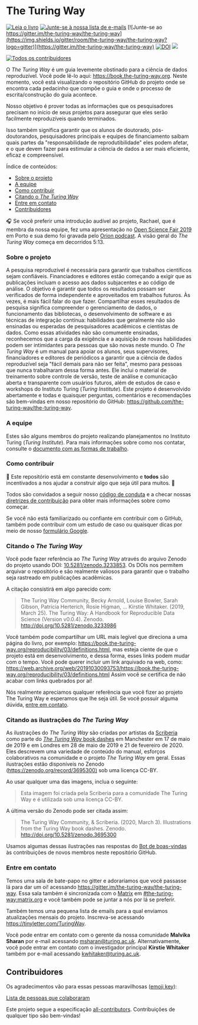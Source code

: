 # The Turing Way

[![Leia o livro](https://img.shields.io/badge/leia-o%20livro-blue.svg)](https://book.the-turing-way.org)
[![Junte-se à nossa lista de e-mails](https://img.shields.io/badge/receba-%20nossos%20emails%20❤%EF%B8%8F-blueviolet.svg)](https://tinyletter.com/TuringWay)
[![Junte-se ao https://gitter.im/the-turing-way/the-turing-way](https://img.shields.io/gitter/room/the-turing-way/the-turing-way?logo=gitter)](https://gitter.im/the-turing-way/the-turing-way)
[![DOI](https://zenodo.org/badge/DOI/10.5281/zenodo.3233853.svg)](https://doi.org/10.5281/zenodo.3233853)
[![](https://img.shields.io/static/v1?label=TuringWay&message=Eu%20quero%20contribuir!&color=yellow&logo=data%3Aimage%2Fpng%3Bbase64%2CiVBORw0KGgoAAAANSUhEUgAAABAAAAAQCAYAAAAf8%2F9hAAACYklEQVQ4jXXTy09TQRTH8f5VPhI1xoVxYURNAFcmRleaGDdGXQlKAYkLUARNfICoScGKpTyE3t5bkKD2AUQepUXB0gcgLTalD9rema8LKRVrT3I2k%2Fl95kwyY6BMfQiFqHaoVDlUBoJBZJl9hn8XRsIhqh0abd55tnWdrBA8WfBSpakMhUqhXUCJhKl2aLR65%2FEtLeGc%2BYoy5aHf46bX7cThctK%2BAw2HQkVAW41wzqHRMjNNRteR%2BQzGjg5udZtQ47FiO50gdLZ1nVbvPNUOFSUSxnB4sJ%2F0TjCTTjHk%2BoJl%2BRtqPEaL6zMH79Rw0dyDVVURqRgyn0EkN8jkshwZGsBQodgQyQ2kyDPsce859drjdqLRKE0D%2FZhHR5F6DpHc2B3%2FjF3BcFqxARIpBXXmt9ii67vAYDhIr8fNx0UfE3OzzC0sIHIpxNYqSPEHqFBsiFQMkU3h8vs5%2FvABTeNje6BCj%2FxcwzLlIZHYROq5v4EoIr2JyCbJ57Kobjd3u7o41v4I68pyCfTGrhSvUKHYAJD5bcTWGjKbJJdO4A8E6JyexP4rWgK8Vkb2AjK7hcxnmZybxfF9kff%2BhZJQofvXwhg7O4vAfU2l79ME79xOrjY3c9ZYVzZs8nvZf6%2BRQCRCTgiODg1iCK6vc6WtjZM1tzlRW8sNa99%2Fx64fH%2BNAQz0un49nfh%2BVmspAcKX4lKWUbMbjXOg2cf3Vy%2BLIoRWqekxc7nhB6%2FQ0lZqKJRBAyjKfKZFIcKixgVPPn3LTamFfUyPne7qp1Oz0Bn4g5d7vVAIUamJ2FqPZzCW7gvlHabBQvwE2XnlAiFRrOwAAAABJRU5ErkJggg%3D%3D)](https://github.com/the-turing-way/the-turing-way/blob/main/CONTRIBUTING.md)
<!-- ALL-CONTRIBUTORS-BADGE:START - Do not remove or modify this section -->
[![Todos os contribuidores](https://img.shields.io/badge/todos_contribuidores-175-orange.svg)](#contributors)

O _The Turing Way_ é um guia levemente obstinado para a ciência de dados reproduzível.
Você pode lê-lo aqui: <https://book.the-turing-way.org>.
Neste momento, você está visualizando o repositório GitHub do projeto onde se encontra cada pedacinho que compõe o guia e onde o processo de escrita/construção do guia acontece.

Nosso objetivo é prover todas as informações que os pesquisadores precisam no início de seus projetos para assegurar que eles serão facilmente reproduzíveis quando terminados.

Isso também significa garantir que os alunos de doutorado, pós-doutorandos, pesquisadores principais e equipes de financiamento saibam quais partes da "responsabilidade de reprodutibilidade" eles podem afetar, e o que devem fazer para estimular a ciência de dados a ser mais eficiente, eficaz e compreensível.

Índice de conteúdos:

- [Sobre o projeto](#sobre-o-projeto)
- [A equipe](#a-equipe)
- [Como contribuir](#como-contribuir)
- [Citando o _The Turing Way_](#citando-o-the-turing-way)
- [Entre em contato](#entre-em-contato)
- [Contribuidores](#contribuidores)

🎧 Se você preferir uma introdução audível ao projeto, Rachael, que é membra da nossa equipe, fez uma apresentação no [Open Science Fair 2019](https://www.opensciencefair.eu/) em Porto e sua demo foi gravada pelo [Orion podcast](https://orionopenscience.podbean.com/e/the-fair-is-in-town-figshare-the-turing-way-and-open-science-quest-at-the-osfair2019/).
A visão geral do _The Turing Way_ começa em decorridos 5:13.

### Sobre o projeto

A pesquisa reproduzível é necessária para garantir que trabalhos científicos sejam confiáveis.
Financiadores e editores estão começando a exigir que as publicações incluam o acesso aos dados subjacentes e ao código de análise.
O objetivo é garantir que todos os resultados possam ser verificados de forma independente e aproveitados em trabalhos futuros.
Às vezes, é mais fácil falar do que fazer.
Compartilhar esses resultados de pesquisa significa compreender o gerenciamento de dados, o funcionamento das bibliotecas, o desenvolvimento de software e as técnicas de integração contínua: habilidades que geralmente não são ensinadas ou esperadas de pesquisadores acadêmicos e cientistas de dados.
Como essas atividades não são comumente ensinadas, reconhecemos que a carga da exigência e a aquisição de novas habilidades podem ser intimidantes para pessoas que são novas neste mundo.
O *The Turing Way* é um manual para apoiar os alunos, seus supervisores, financiadores e editores de periódicos a garantir que a ciência de dados reproduzível seja "fácil demais para não ser feita", mesmo para pessoas que nunca trabalharam dessa forma antes.
Ele inclui o material de treinamento sobre controle de versão, teste de análise e comunicação aberta e transparente com usuários futuros, além de estudos de caso e workshops do Instituto Turing (*Turing Institute*).
Este projeto é desenvolvido abertamente e todas e quaisquer perguntas, comentários e recomendações são bem-vindas em nosso repositório do GitHub: <https://github.com/the-turing-way/the-turing-way>.

### A equipe

Estes são alguns membros do projeto realizando planejamentos no Instituto Turing (*Turing Institute*).
Para mais informações sobre como nos contatar, consulte o [documento com as formas de trabalho](ways_of_working.md).

<!---![Foto da equipe](book/website/figures/TuringWayTeam.jpg)--->

### Como contribuir

:construction: Este repositório está em constante desenvolvimento e **todos** são incentivados a nos ajudar a construir algo que seja útil para muitos. :construction:

Todos são convidados a seguir nosso [código de conduta](CODE_OF_CONDUCT.md) e a checar nossas [diretrizes de contribuição](CONTRIBUTING.md) para obter mais informações sobre como começar.

Se você não está familiarizado ou confiante em contribuir com o GitHub, também pode contribuir com um estudo de caso ou quaisquer dicas por meio de nosso [formulário Google](https://goo.gl/forms/akFqZEIy2kxAjfZW2).

### Citando o _The Turing Way_

Você pode fazer referência ao _The Turing Way_ através do arquivo Zenodo do projeto usando DOI: [10.5281/zenodo.3233853](https://doi.org/10.5281/zenodo.3233853).
Os DOIs nos permitem arquivar o repositório e são realmente valiosos para garantir que o trabalho seja rastreado em publicações acadêmicas.

A citação consistirá em algo parecido com:

> The Turing Way Community, Becky Arnold, Louise Bowler, Sarah Gibson, Patricia Herterich, Rosie Higman, … Kirstie Whitaker. (2019, March 25). The Turing Way: A Handbook for Reproducible Data Science (Version v0.0.4). Zenodo. <http://doi.org/10.5281/zenodo.3233986>

Você também pode compartilhar um URL mais legível que direciona a uma página do livro, por exemplo: <https://book.the-turing-way.org/reproducibility/03/definitions.html>, mas esteja ciente de que o projeto está em desenvolvimento, e dessa forma, esses links podem mudar com o tempo.
Você pode querer incluir um link arquivado na web, como: <https://web.archive.org/web/20191030093753/https://book.the-turing-way.org/reproducibility/03/definitions.html> Assim você se certifica de não acabar com links quebrados por aí!

Nós realmente apreciamos qualquer referência que você fizer ao projeto The Turing Way e esperamos que lhe seja útil.
Se você possuir alguma dúvida, [entre em contato](#entre-em-contato).

### Citando as ilustrações do _The Turing Way_

As ilustrações do _The Turing Way_ são criadas por artistas da [Scriberia](https://www.scriberia.co.uk/) como parte do [_The Turing Way_ book dashes](https://github.com/the-turing-way/the-turing-way/tree/main/workshops/book-dash) em Manchester em 17 de maio de 2019 e em Londres em 28 de maio de 2019 e 21 de fevereiro de 2020.
Eles descrevem uma variedade de conteúdo do manual, esforços colaborativos na comunidade e o projeto _The Turing Way_ em geral.
Essas ilustrações estão disponíveis no Zenodo ([https://zenodo.org/record/3695300)](https://zenodo.org/record/3695300) sob uma licença CC-BY.

Ao usar qualquer uma das imagens, inclua o seguinte:
> Esta imagem foi criada pela Scriberia para a comunidade The Turing Way e é utilizada sob uma licença CC-BY.

A última versão do Zenodo pode ser citada assim:
> The Turing Way Community, & Scriberia. (2020, March 3). Illustrations from the Turing Way book dashes. Zenodo. http://doi.org/10.5281/zenodo.3695300

Usamos algumas dessas ilustrações nas respostas do [Bot de boas-vindas](https://github.com/apps/welcome) às contribuições de novos membros neste repositório GitHub.

### Entre em contato

Temos uma sala de bate-papo no gitter e adoraríamos que você passasse lá para dar um oi! acessando <https://gitter.im/the-turing-way/the-turing-way>.
Essa sala também é sincronizada com o [Matrix](https://matrix.org) em [#the-turing-way:matrix.org](https://riot.im/app/#/room/#the-turing-way:matrix.org) e você também pode se juntar a nós por lá se preferir.

Também temos uma pequena lista de emails para a qual enviamos atualizações mensais do projeto.
Inscreva-se acessando <https://tinyletter.com/TuringWay>.

Você pode entrar em contato com o gerente da nossa comunidade **Malvika Sharan** por e-mail acessando [msharan@turing.ac.uk](mailto:msharan@turing.ac.uk).
Alternativamente, você pode entrar em contato com o investigador principal **Kirstie Whitaker** também por e-mail acessando [kwhitaker@turing.ac.uk](mailto:kwhitaker@turing.ac.uk).

## Contribuidores

Os agradecimentos vão para essas pessoas maravilhosas ([emoji key](https://allcontributors.org/docs/en/emoji-key)):

[Lista de pessoas que colaboraram](https://github.com/the-turing-way/the-turing-way#contributors)

Este projeto segue a especificação [all-contributors](https://github.com/all-contributors/all-contributors).
Contribuições de qualquer tipo são bem-vindas!
